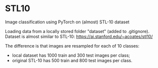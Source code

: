 # STL10
Image classification using PyTorch on (almost) STL-10 dataset

Loading data from a locally stored folder "dataset" (added to .gitignore).
Dataset is almost similar to STL-10:
https://ai.stanford.edu/~acoates/stl10/

The difference is that images are resampled for each of 10 classes:
* local dataset has 1000 train and 300 test images per class;
* original STL-10 has 500 train and 800 test images per class.
